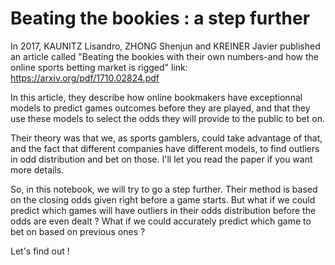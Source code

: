 # Beating the bookies : a step further


In 2017, KAUNITZ Lisandro, ZHONG Shenjun and KREINER Javier published an article called "Beating the bookies with their own numbers-and how the online sports betting market is rigged" link: https://arxiv.org/pdf/1710.02824.pdf

In this article, they describe how online bookmakers have exceptionnal models to predict games outcomes before they are played, and that they use these models to select the odds they will provide to the public to bet on.

Their theory was that we, as sports gamblers, could take advantage of that, and the fact that different companies have different models, to find outliers in odd distribution and bet on those. I'll let you read the paper if you want more details.

So, in this notebook, we will try to go a step further. Their method is based on the closing odds given right before a game starts. But what if we could predict which games will have outliers in their odds distribution before the odds are even dealt ? What if we could accurately predict which game to bet on based on previous ones ?

Let's find out !

